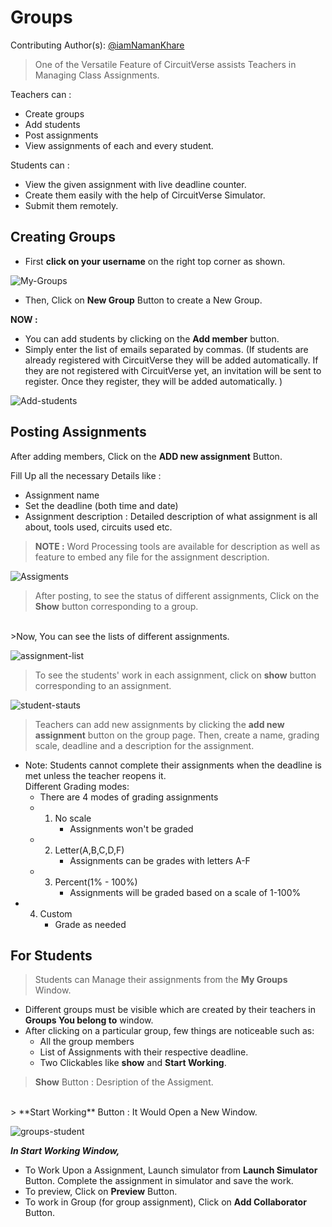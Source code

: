 # Groups

Contributing Author(s): [@iamNamanKhare](https://github.com/iamNamanKhare)

> One of the Versatile Feature of CircuitVerse assists Teachers in Managing Class Assignments.

Teachers can :
- Create groups
- Add students
- Post assignments
- View assignments of each and every student.

Students can :
- View the given assignment with live deadline counter.
- Create them easily with the help of CircuitVerse Simulator.
- Submit them remotely.

## Creating Groups

- First **click on your username** on the right top corner as shown.

![My-Groups](/images/my-groups.png)

- Then, Click on **New Group** Button to create a New Group.

**NOW :**
- You can add students by clicking on the  **Add member** button.
- Simply enter the list of emails separated by commas. (If students are already registered with CircuitVerse they will be added automatically. If they are not registered with CircuitVerse yet, an invitation will be sent to register. Once they register, they will be added automatically. )

![Add-students](/images/students-list.png)

## Posting Assignments

 After adding members, Click on the **ADD new assignment** Button.

 Fill Up all the necessary Details like : 
 - Assignment name
 - Set the deadline (both time and date)
 - Assignment description : Detailed description of what assignment is all about, tools used, circuits used etc.

> **NOTE :** Word Processing tools are available for description as well as feature to embed any file for the assignment description.

![Assigments](/images/assignment.png)

> After posting, to see the status of different assignments, Click on the **Show** button corresponding to a group.
<br/>
>Now, You can see the lists of different assignments.

![assignment-list](/images/assignment2.png)

>To see the students' work in each assignment, click on **show** button corresponding to an assignment.

![student-stauts](/images/student-status.png)

> Teachers can add new assignments by clicking the **add new assignment** button on the group page. Then, create a name, grading scale, deadline and a description for the assignment.  

 - Note: Students cannot complete their assignments when the deadline is met unless the teacher reopens it.  
Different Grading modes:
    - There are 4 modes of grading assignments
   - 1) No scale
        - Assignments won't be graded
   - 2) Letter(A,B,C,D,F)
        - Assignments can be grades with letters A-F
   - 3) Percent(1% - 100%)
        - Assignments will be graded based on a scale of 1-100%
  -  4) Custom 
        - Grade as needed

## For Students

> Students can Manage their assignments from the **My Groups** Window.

- Different groups must be visible which are created by their teachers in **Groups You belong to** window.
- After clicking on a particular group, few things are noticeable such as:
    - All the group members
    - List of Assignments with their respective deadline.
    - Two Clickables like **show** and **Start Working**.

> **Show** Button : Desription of the Assigment.
<br/>
> **Start Working** Button : It Would Open a New Window.

![groups-student](/images/groups-student.png)


***In Start Working Window,***
 - To Work Upon a Assignment, Launch simulator from **Launch Simulator** Button. Complete the assignment in simulator and save the work.
 - To preview, Click on **Preview** Button.
 - To work in Group (for group assignment), Click on **Add Collaborator** Button.
